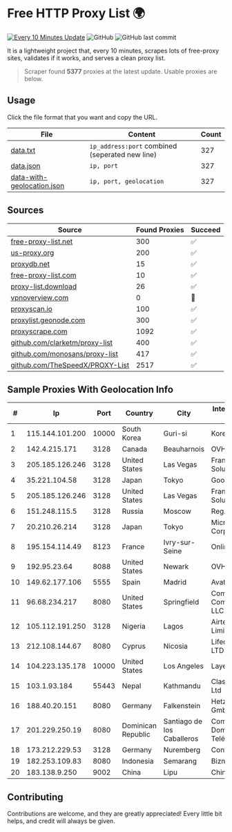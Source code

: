 
# Free HTTP Proxy List 🌍

[![Every 10 Minutes Update](https://github.com/mertguvencli/http-proxy-list/actions/workflows/main.yml/badge.svg?branch=main)](https://github.com/mertguvencli/http-proxy-list/actions/workflows/main.yml)
![GitHub](https://img.shields.io/github/license/mertguvencli/http-proxy-list)
![GitHub last commit](https://img.shields.io/github/last-commit/mertguvencli/http-proxy-list)

It is a lightweight project that, every 10 minutes, scrapes lots of free-proxy sites, validates if it works, and serves a clean proxy list.


> Scraper found **5377** proxies at the latest update. Usable proxies are below.

## Usage

Click the file format that you want and copy the URL.


|File|Content|Count|
|----|-------|-----|
|[data.txt](https://raw.githubusercontent.com/mertguvencli/http-proxy-list/main/proxy-list/data.txt)|`ip_address:port` combined (seperated new line)|327|
|[data.json](https://raw.githubusercontent.com/mertguvencli/http-proxy-list/main/proxy-list/data.json)|`ip, port`|327|
|[data-with-geolocation.json](https://raw.githubusercontent.com/mertguvencli/http-proxy-list/main/proxy-list/data-with-geolocation.json)|`ip, port, geolocation`|327|

## Sources

|Source|Found Proxies|Succeed|
|------|-------------|-------|
|[free-proxy-list.net](https://free-proxy-list.net)|300|✅|
|[us-proxy.org](https://www.us-proxy.org)|200|✅|
|[proxydb.net](http://proxydb.net)|15|✅|
|[free-proxy-list.com](https://free-proxy-list.com/?page=&port=&type%5B%5D=http&type%5B%5D=https&up_time=0&search=Search)|10|✅|
|[proxy-list.download](https://www.proxy-list.download/HTTP)|26|✅|
|[vpnoverview.com](https://vpnoverview.com/privacy/anonymous-browsing/free-proxy-servers)|0|🚫|
|[proxyscan.io](https://www.proxyscan.io)|100|✅|
|[proxylist.geonode.com](https://proxylist.geonode.com/api/proxy-list?limit=300&page=1&sort_by=lastChecked&sort_type=desc&protocols=http,https)|300|✅|
|[proxyscrape.com](https://api.proxyscrape.com/v2/?request=displayproxies&protocol=http&timeout=10000&country=all&ssl=all&anonymity=all)|1092|✅|
|[github.com/clarketm/proxy-list](https://raw.githubusercontent.com/clarketm/proxy-list/master/proxy-list-raw.txt)|400|✅|
|[github.com/monosans/proxy-list](https://raw.githubusercontent.com/monosans/proxy-list/main/proxies/http.txt)|417|✅|
|[github.com/TheSpeedX/PROXY-List](https://raw.githubusercontent.com/TheSpeedX/PROXY-List/master/http.txt)|2517|✅|


## Sample Proxies With Geolocation Info

|#|Ip|Port|Country|City|Internet Service Provider|
|-|--|----|-------|----|-------------------------|
|1|115.144.101.200|10000|South Korea|Guri-si|Korea Telecom|
|2|142.4.215.171|3128|Canada|Beauharnois|OVH SAS|
|3|205.185.126.246|3128|United States|Las Vegas|FranTech Solutions|
|4|35.221.104.58|3128|Japan|Tokyo|Google LLC|
|5|205.185.126.246|3128|United States|Las Vegas|FranTech Solutions|
|6|151.248.115.5|3128|Russia|Moscow|Reg.Ru|
|7|20.210.26.214|3128|Japan|Tokyo|Microsoft Corporation|
|8|195.154.114.49|8123|France|Ivry-sur-Seine|Online S.A.S.|
|9|192.95.23.64|8088|United States|Newark|OVH Hosting|
|10|149.62.177.106|5555|Spain|Madrid|Avatel Telecom|
|11|96.68.234.217|8080|United States|Springfield|Comcast Cable Communications, LLC|
|12|105.112.191.250|3128|Nigeria|Lagos|Airtel Networks Limited|
|13|212.108.144.67|8080|Cyprus|Nicosia|Lifecell Digital LTD|
|14|104.223.135.178|10000|United States|Los Angeles|LayerHost|
|15|103.1.93.184|55443|Nepal|Kathmandu|Classic Tech Pvt. Ltd|
|16|188.40.20.151|8080|Germany|Falkenstein|Hetzner Online GmbH|
|17|201.229.250.19|8080|Dominican Republic|Santiago de los Caballeros|Compañía Dominicana de Teléfonos S. A.|
|18|173.212.229.53|3128|Germany|Nuremberg|Contabo GmbH|
|19|182.253.109.83|8080|Indonesia|Semarang|Biznet Metronet|
|20|183.138.9.250|9002|China|Lipu|Chinanet|



## Contributing

Contributions are welcome, and they are greatly appreciated! Every
little bit helps, and credit will always be given.

